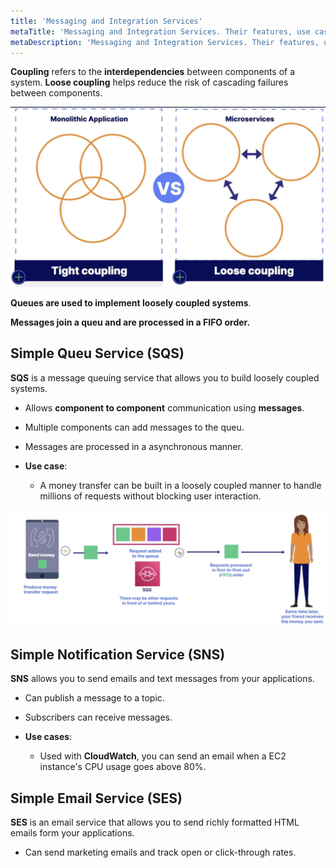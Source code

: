 ```yaml
---
title: 'Messaging and Integration Services'
metaTitle: 'Messaging and Integration Services. Their features, use cases and pricing models.'
metaDescription: 'Messaging and Integration Services. Their features, use cases and pricing models.'
---
```


**Coupling** refers to the **interdependencies** between components of a system. **Loose coupling** helps reduce the risk of cascading failures between components.

![tight-vs-loose-coupled-systems](../images/tight-vs-loose-coupled-systems.png)

**Queues are used to implement loosely coupled systems**.

**Messages join a queu and are processed in a FIFO order.**

## Simple Queu Service (SQS)

**SQS** is a message queuing service that allows you to build loosely coupled systems.

- Allows **component to component** communication using **messages**.

- Multiple components can add messages to the queu.

- Messages are processed in a asynchronous manner.

- **Use case**:

  - A money transfer can be built in a loosely coupled manner to handle millions of requests without blocking user interaction.

![SQS use case](../images/sqs-use-case.png)

## Simple Notification Service (SNS)

**SNS** allows you to send emails and text messages from your applications.

- Can publish a message to a topic.
- Subscribers can receive messages.

- **Use cases**:
  - Used with **CloudWatch**, you can send an email when a EC2 instance's CPU usage goes above 80%.

## Simple Email Service (SES)

**SES** is an email service that allows you to send richly formatted HTML emails form your applications.

- Can send marketing emails and track open or click-through rates.
